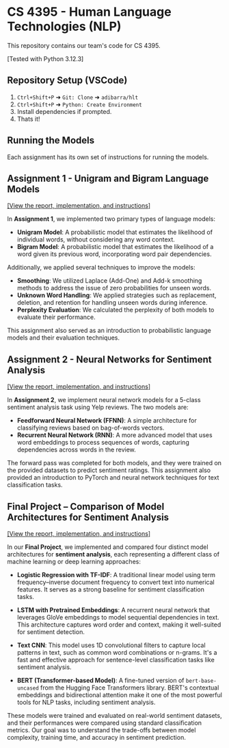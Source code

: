 # CS 4395 - Human Language Technologies (NLP)

This repository contains our team's code for CS 4395.

[Tested with Python 3.12.3]

## Repository Setup (VSCode)

1. `Ctrl+Shift+P` ➜ `Git: Clone` ➜ `adibarra/hlt`
2. `Ctrl+Shift+P` ➜ `Python: Create Environment`
3. Install dependencies if prompted.
4. Thats it!

## Running the Models

Each assignment has its own set of instructions for running the models.

## Assignment 1 - Unigram and Bigram Language Models

[[View the report, implementation, and instructions]](./a1/)

In **Assignment 1**, we implemented two primary types of language models:
- **Unigram Model**: A probabilistic model that estimates the likelihood of individual words, without considering any word context.
- **Bigram Model**: A probabilistic model that estimates the likelihood of a word given its previous word, incorporating word pair dependencies.

Additionally, we applied several techniques to improve the models:
- **Smoothing**: We utilized Laplace (Add-One) and Add-k smoothing methods to address the issue of zero probabilities for unseen words.
- **Unknown Word Handling**: We applied strategies such as replacement, deletion, and retention for handling unseen words during inference.
- **Perplexity Evaluation**: We calculated the perplexity of both models to evaluate their performance.

This assignment also served as an introduction to probabilistic language models and their evaluation techniques.

## Assignment 2 - Neural Networks for Sentiment Analysis

[[View the report, implementation, and instructions]](./a2/)

In **Assignment 2**, we implement neural network models for a 5-class sentiment analysis task using Yelp reviews. The two models are:
- **Feedforward Neural Network (FFNN)**: A simple architecture for classifying reviews based on bag-of-words vectors.
- **Recurrent Neural Network (RNN)**: A more advanced model that uses word embeddings to process sequences of words, capturing dependencies across words in the review.

The forward pass was completed for both models, and they were trained on the provided datasets to predict sentiment ratings. This assignment also provided an introduction to PyTorch and neural network techniques for text classification tasks.

## Final Project – Comparison of Model Architectures for Sentiment Analysis

[[View the report, implementation, and instructions]](./project/)

In our **Final Project**, we implemented and compared four distinct model architectures for **sentiment analysis**, each representing a different class of machine learning or deep learning approaches:

- **Logistic Regression with TF-IDF**: A traditional linear model using term frequency–inverse document frequency to convert text into numerical features. It serves as a strong baseline for sentiment classification tasks.

- **LSTM with Pretrained Embeddings**: A recurrent neural network that leverages GloVe embeddings to model sequential dependencies in text. This architecture captures word order and context, making it well-suited for sentiment detection.

- **Text CNN**: This model uses 1D convolutional filters to capture local patterns in text, such as common word combinations or n-grams. It's a fast and effective approach for sentence-level classification tasks like sentiment analysis.

- **BERT (Transformer-based Model)**: A fine-tuned version of `bert-base-uncased` from the Hugging Face Transformers library. BERT's contextual embeddings and bidirectional attention make it one of the most powerful tools for NLP tasks, including sentiment analysis.

These models were trained and evaluated on real-world sentiment datasets, and their performances were compared using standard classification metrics. Our goal was to understand the trade-offs between model complexity, training time, and accuracy in sentiment prediction.
